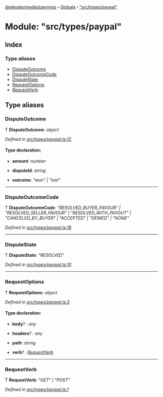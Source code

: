 [@elevatormedia/paymigo](../README.md) › [Globals](../globals.md) › ["src/types/paypal"](_src_types_paypal_.md)

# Module: "src/types/paypal"

## Index

### Type aliases

-   [DisputeOutcome](_src_types_paypal_.md#disputeoutcome)
-   [DisputeOutcomeCode](_src_types_paypal_.md#disputeoutcomecode)
-   [DisputeState](_src_types_paypal_.md#disputestate)
-   [RequestOptions](_src_types_paypal_.md#requestoptions)
-   [RequestVerb](_src_types_paypal_.md#requestverb)

## Type aliases

### DisputeOutcome

Ƭ **DisputeOutcome**: _object_

_Defined in [src/types/paypal.ts:12](https://github.com/ELEVATORmedia/paymigo/blob/7a60850/src/types/paypal.ts#L12)_

#### Type declaration:

-   **amount**: _number_

-   **disputeId**: _string_

-   **outcome**: _"won" | "lost"_

---

### DisputeOutcomeCode

Ƭ **DisputeOutcomeCode**: _"RESOLVED_BUYER_FAVOUR" | "RESOLVED_SELLER_FAVOUR" | "RESOLVED_WITH_PAYOUT" | "CANCELED_BY_BUYER" | "ACCEPTED" | "DENIED" | "NONE"_

_Defined in [src/types/paypal.ts:18](https://github.com/ELEVATORmedia/paymigo/blob/7a60850/src/types/paypal.ts#L18)_

---

### DisputeState

Ƭ **DisputeState**: _"RESOLVED"_

_Defined in [src/types/paypal.ts:10](https://github.com/ELEVATORmedia/paymigo/blob/7a60850/src/types/paypal.ts#L10)_

---

### RequestOptions

Ƭ **RequestOptions**: _object_

_Defined in [src/types/paypal.ts:3](https://github.com/ELEVATORmedia/paymigo/blob/7a60850/src/types/paypal.ts#L3)_

#### Type declaration:

-   **body**? : _any_

-   **headers**? : _any_

-   **path**: _string_

-   **verb**? : _[RequestVerb](_src_types_paypal_.md#requestverb)_

---

### RequestVerb

Ƭ **RequestVerb**: _"GET" | "POST"_

_Defined in [src/types/paypal.ts:1](https://github.com/ELEVATORmedia/paymigo/blob/7a60850/src/types/paypal.ts#L1)_
